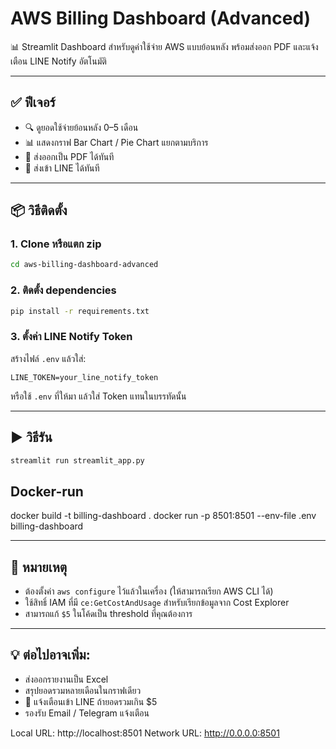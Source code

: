 # AWS Billing Dashboard (Advanced)

📊 Streamlit Dashboard สำหรับดูค่าใช้จ่าย AWS แบบย้อนหลัง พร้อมส่งออก PDF และแจ้งเตือน LINE Notify อัตโนมัติ

---

## ✅ ฟีเจอร์

- 🔍 ดูยอดใช้จ่ายย้อนหลัง 0–5 เดือน
- 📊 แสดงกราฟ Bar Chart / Pie Chart แยกตามบริการ
- 📄 ส่งออกเป็น PDF ได้ทันที
- 🔔 ส่งเข้า LINE ได้ทันที

---

## 📦 วิธีติดตั้ง

### 1. Clone หรือแตก zip
```bash
cd aws-billing-dashboard-advanced
```

### 2. ติดตั้ง dependencies
```bash
pip install -r requirements.txt
```

### 3. ตั้งค่า LINE Notify Token

สร้างไฟล์ `.env` แล้วใส่:
```env
LINE_TOKEN=your_line_notify_token
```

หรือใช้ `.env` ที่ให้มา แล้วใส่ Token แทนในบรรทัดนั้น

---

## ▶️ วิธีรัน

```bash
streamlit run streamlit_app.py
```
## Docker-run
docker build -t billing-dashboard .
docker run -p 8501:8501 --env-file .env billing-dashboard

---

## 📝 หมายเหตุ

- ต้องตั้งค่า `aws configure` ไว้แล้วในเครื่อง (ให้สามารถเรียก AWS CLI ได้)
- ใช้สิทธิ์ IAM ที่มี `ce:GetCostAndUsage` สำหรับเรียกข้อมูลจาก Cost Explorer
- สามารถแก้ `$5` ในโค้ดเป็น threshold ที่คุณต้องการ

---

## 💡 ต่อไปอาจเพิ่ม:
- ส่งออกรายงานเป็น Excel
- สรุปยอดรวมหลายเดือนในกราฟเดียว
- 🔔 แจ้งเตือนเข้า LINE ถ้ายอดรวมเกิน $5
- รองรับ Email / Telegram แจ้งเตือน

Local URL: http://localhost:8501
Network URL: http://0.0.0.0:8501